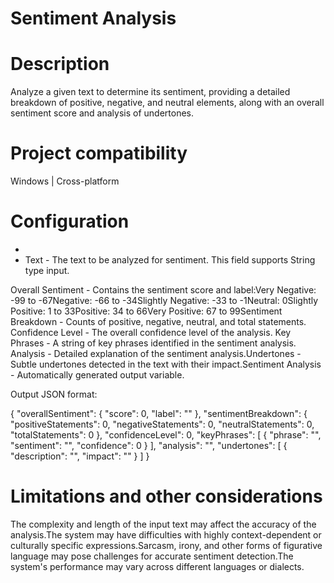 ﻿# Sentiment Analysis

# Description

Analyze a given text to determine its sentiment, providing a detailed breakdown of
                positive, negative, and neutral elements, along with an overall sentiment score and
                analysis of undertones.

# Project compatibility

Windows | Cross-platform

# Configuration

* 
* Text - The text to be analyzed for sentiment. This field supports String type input.









Overall Sentiment -
                        Contains the sentiment score and label:Very Negative: -99 to
                                -67Negative: -66 to
                                -34Slightly Negative:
                                -33 to -1Neutral: 0Slightly Positive: 1
                                to 33Positive: 34 to
                                66Very Positive: 67 to
                                99Sentiment Breakdown -
                        Counts of positive, negative, neutral, and total statements. Confidence Level - The
                        overall confidence level of the analysis. Key Phrases - A string
                        of key phrases identified in the sentiment analysis. Analysis - Detailed
                        explanation of the sentiment analysis.Undertones - Subtle undertones detected in the text with their
                        impact.Sentiment Analysis - Automatically generated output variable.

Output JSON format:

{
  "overallSentiment": {
    "score": 0,
    "label": ""
  },
  "sentimentBreakdown": {
    "positiveStatements": 0,
    "negativeStatements": 0,
    "neutralStatements": 0,
    "totalStatements": 0
  },
  "confidenceLevel": 0,
  "keyPhrases": [
    {
      "phrase": "",
      "sentiment": "",
      "confidence": 0
    }
  ],
  "analysis": "",
  "undertones": [
    {
      "description": "",
      "impact": ""
    }
  ]
}

# Limitations and other considerations

The complexity and length of the input text may affect the accuracy of
                            the analysis.The system may have difficulties with highly context-dependent or
                            culturally specific expressions.Sarcasm, irony, and other forms of figurative language may pose
                            challenges for accurate sentiment detection.The system's performance may vary across different languages or
                            dialects.
